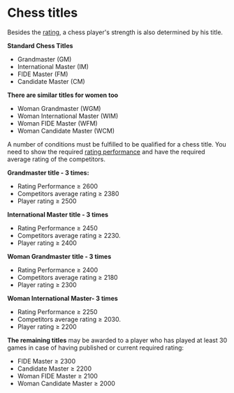 # Chess titles

Besides the [rating](./rating_elo), a chess player's strength is also determined by his title.

**Standard Chess Titles**

- Grandmaster (GM)
- International Master (IM)
- FIDE Master (FM)
- Candidate Master (CM)

**There are similar titles for women too**

- Woman Grandmaster (WGM)
- Woman International Master (WIM)
- Woman FIDE Master (WFM)
- Woman Candidate Master (WCM)

A number of conditions must be fulfilled to be qualified for a chess title. You need to show the required [rating performance](./rating_perfomance) and have the required average rating of the competitors.

**Grandmaster title - 3 times:**

- Rating Performance ≥ 2600
- Competitors average rating ≥ 2380
- Player rating ≥ 2500

**International Master title - 3 times**

- Rating Performance ≥ 2450
- Competitors average rating ≥ 2230.
- Player rating ≥ 2400

**Woman Grandmaster title - 3 times**

- Rating Performance ≥ 2400
- Competitors average rating ≥ 2180
- Player rating ≥ 2300

**Woman International Master- 3 times**

- Rating Performance ≥ 2250
- Competitors average rating ≥ 2030.
- Player rating ≥ 2200

**The remaining titles** may be awarded to a player who has played at least 30 games in case of having published or current required rating:

- FIDE Master ≥ 2300
- Candidate Master ≥ 2200
- Woman FIDE Master ≥ 2100
- Woman Candidate Master ≥ 2000
